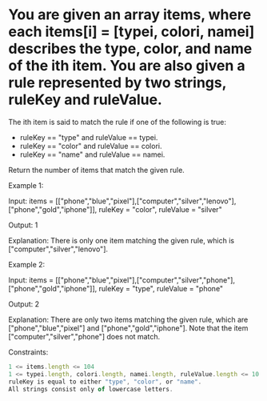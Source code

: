 # You are given an array items, where each items[i] = [typei, colori, namei] describes the type, color, and name of the ith item. You are also given a rule represented by two strings, ruleKey and ruleValue.

The ith item is said to match the rule if one of the following is true:

- ruleKey == "type" and ruleValue == typei.
- ruleKey == "color" and ruleValue == colori.
- ruleKey == "name" and ruleValue == namei.

Return the number of items that match the given rule.

 

Example 1:

Input: items = [["phone","blue","pixel"],["computer","silver","lenovo"],["phone","gold","iphone"]], ruleKey = "color", ruleValue = "silver"

Output: 1

Explanation: There is only one item matching the given rule, which is ["computer","silver","lenovo"].


Example 2:

Input: items = [["phone","blue","pixel"],["computer","silver","phone"],["phone","gold","iphone"]], ruleKey = "type", ruleValue = "phone"

Output: 2

Explanation: There are only two items matching the given rule, which are ["phone","blue","pixel"] and ["phone","gold","iphone"]. Note that the item ["computer","silver","phone"] does not match.
 

Constraints:
```js
1 <= items.length <= 104
1 <= typei.length, colori.length, namei.length, ruleValue.length <= 10
ruleKey is equal to either "type", "color", or "name".
All strings consist only of lowercase letters.
```